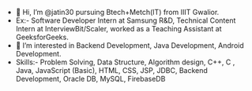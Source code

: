 - 👋 Hi, I’m @jatin30 pursuing Btech+Metch(IT) from IIIT Gwalior.
- Ex:- Software Developer Intern at Samsung R&D, Technical Content Intern at InterviewBit/Scaler, worked as a Teaching Assistant at GeeksforGeeks.  
- 👀 I’m interested in Backend Development, Java Development, Android Development.
- Skills:- Problem Solving, Data Structure, Algorithm design, C++, C , Java, JavaScript (Basic), HTML, CSS, JSP, JDBC, Backend Development, Oracle DB, MySQL, FirebaseDB

<!---
jatin30/jatin30 is a ✨ special ✨ repository because its `README.md` (this file) appears on your GitHub profile.
You can click the Preview link to take a look at your changes.
--->
